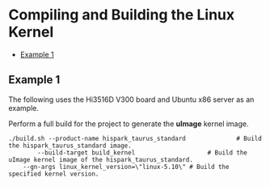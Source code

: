 # Compiling and Building the Linux Kernel<a name="EN-US_TOPIC_0000001076416924"></a>

-   [Example 1](#section19369206113115)

## Example 1<a name="section19369206113115"></a>

The following uses the Hi3516D V300 board and Ubuntu x86 server as an example.

Perform a full build for the project to generate the  **uImage**  kernel image.

```
./build.sh --product-name hispark_taurus_standard              # Build the hispark_taurus_standard image.
        --build-target build_kernel                    # Build the uImage kernel image of the hispark_taurus_standard.
    --gn-args linux_kernel_version=\"linux-5.10\" # Build the specified kernel version.
```

